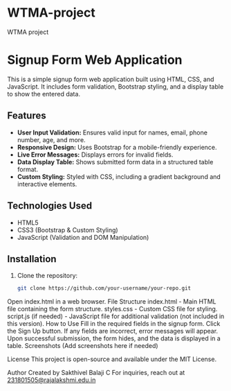 # WTMA-project
WTMA project
# Signup Form Web Application

This is a simple signup form web application built using HTML, CSS, and JavaScript. It includes form validation, Bootstrap styling, and a display table to show the entered data.

## Features
- **User Input Validation:** Ensures valid input for names, email, phone number, age, and more.
- **Responsive Design:** Uses Bootstrap for a mobile-friendly experience.
- **Live Error Messages:** Displays errors for invalid fields.
- **Data Display Table:** Shows submitted form data in a structured table format.
- **Custom Styling:** Styled with CSS, including a gradient background and interactive elements.

## Technologies Used
- HTML5
- CSS3 (Bootstrap & Custom Styling)
- JavaScript (Validation and DOM Manipulation)

## Installation
1. Clone the repository:
   ```bash
   git clone https://github.com/your-username/your-repo.git
Open index.html in a web browser.
File Structure
index.html - Main HTML file containing the form structure.
styles.css - Custom CSS file for styling.
script.js (if needed) - JavaScript file for additional validation (not included in this version).
How to Use
Fill in the required fields in the signup form.
Click the Sign Up button.
If any fields are incorrect, error messages will appear.
Upon successful submission, the form hides, and the data is displayed in a table.
Screenshots
(Add screenshots here if needed)

License
This project is open-source and available under the MIT License.

Author
Created by Sakthivel Balaji C
For inquiries, reach out at 231801505@rajalakshmi.edu.in

